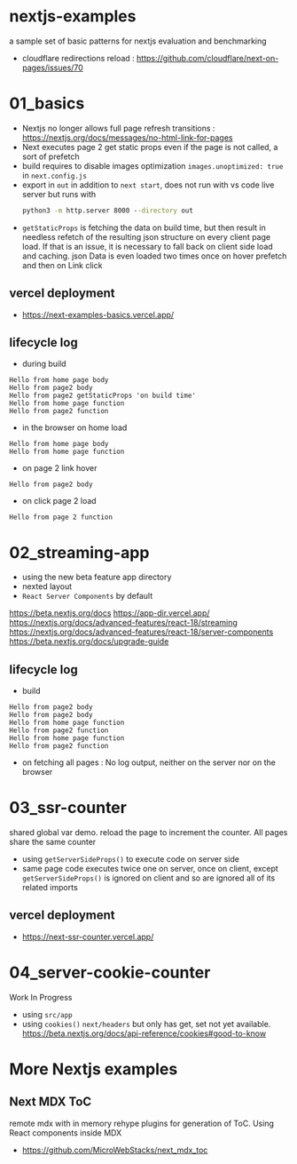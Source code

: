 # nextjs-examples
a sample set of basic patterns for nextjs evaluation and benchmarking

* cloudflare redirections reload : https://github.com/cloudflare/next-on-pages/issues/70

# 01_basics

* Nextjs no longer allows full page refresh transitions : https://nextjs.org/docs/messages/no-html-link-for-pages
* Next executes page 2 get static props even if the page is not called, a sort of prefetch
* build requires to disable images optimization `images.unoptimized: true` in `next.config.js`
* export in `out` in addition to `next start`, does not run with vs code live server but runs with
    ```cmd
    python3 -m http.server 8000 --directory out
    ```
* `getStaticProps` is fetching the data on build time, but then result in needless refetch of the resulting json structure on every client page load. If that is an issue, it is necessary to fall back on client side load and caching. json Data is even loaded two times once on hover prefetch and then on Link click

## vercel deployment
* https://next-examples-basics.vercel.app/

## lifecycle log
* during build
```log
Hello from home page body
Hello from page2 body
Hello from page2 getStaticProps 'on build time'
Hello from home page function
Hello from page2 function
```
* in the browser on home load
```log
Hello from home page body
Hello from home page function
```
* on page 2 link hover
```log
Hello from page2 body
```
* on click page 2 load
```log
Hello from page 2 function
```

# 02_streaming-app

* using the new beta feature app directory
* nexted layout
* `React Server Components` by default

https://beta.nextjs.org/docs
https://app-dir.vercel.app/
https://nextjs.org/docs/advanced-features/react-18/streaming
https://nextjs.org/docs/advanced-features/react-18/server-components
https://beta.nextjs.org/docs/upgrade-guide

## lifecycle log
* build
```log
Hello from page2 body
Hello from page2 body
Hello from home page function
Hello from page2 function
Hello from home page function
Hello from page2 function
```
* on fetching all pages : No log output, neither on the server nor on the browser
# 03_ssr-counter

shared global var demo. reload the page to increment the counter. All pages share the same counter

* using `getServerSideProps()` to execute code on server side
* same page code executes twice one on server, once on client, except `getServerSideProps()` is ignored on client and so are ignored all of its related imports

## vercel deployment
* https://next-ssr-counter.vercel.app/

# 04_server-cookie-counter

Work In Progress

* using `src/app`
* using `cookies()` `next/headers` but only has get, set not yet available. https://beta.nextjs.org/docs/api-reference/cookies#good-to-know

# More Nextjs examples

## Next MDX ToC
remote mdx with in memory rehype plugins for generation of ToC. Using React components inside MDX

* https://github.com/MicroWebStacks/next_mdx_toc


